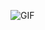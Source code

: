 ![GIF](https://github.com/egonelbre/gophers/blob/master/.thumb/animation/gopher-dance-long.gif?raw=true)
